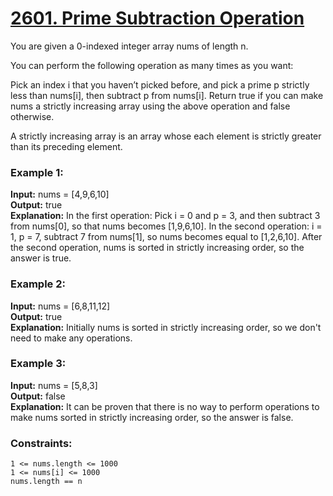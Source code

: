 # [2601. Prime Subtraction Operation](https://leetcode.com/problems/prime-subtraction-operation/description/)

You are given a 0-indexed integer array nums of length n.

You can perform the following operation as many times as you want:

Pick an index i that you haven’t picked before, and pick a prime p strictly less than nums[i], then subtract p from nums[i].
Return true if you can make nums a strictly increasing array using the above operation and false otherwise.

A strictly increasing array is an array whose each element is strictly greater than its preceding element.



### Example 1:

**Input:** nums = [4,9,6,10]<br/>
**Output:** true<br/>
**Explanation:** In the first operation: Pick i = 0 and p = 3, and then subtract 3 from nums[0], so that nums becomes [1,9,6,10].
In the second operation: i = 1, p = 7, subtract 7 from nums[1], so nums becomes equal to [1,2,6,10].
After the second operation, nums is sorted in strictly increasing order, so the answer is true.<br/>


### Example 2:

**Input:** nums = [6,8,11,12]<br/>
**Output:** true<br/>
**Explanation:** Initially nums is sorted in strictly increasing order, so we don't need to make any operations.<br/>


### Example 3:

**Input:** nums = [5,8,3]<br/>
**Output:** false<br/>
**Explanation:** It can be proven that there is no way to perform operations to make nums sorted in strictly increasing order, so the answer is false.<br/>


### Constraints:

`1 <= nums.length <= 1000`<br/>
`1 <= nums[i] <= 1000`<br/>
`nums.length == n`<br/>